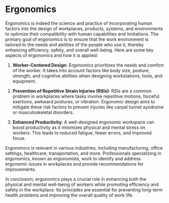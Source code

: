 # Ergonomics

Ergonomics is indeed the science and practice of incorporating human factors into the design of workplaces, products, systems, and environments to optimize their compatibility with human capabilities and limitations. The primary goal of ergonomics is to ensure that the work environment is tailored to the needs and abilities of the people who use it, thereby enhancing efficiency, safety, and overall well-being. Here are some key aspects of ergonomics and how it is applied:

1. **Worker-Centered Design**: Ergonomics prioritizes the needs and comfort of the worker. It takes into account factors like body size, posture, strength, and cognitive abilities when designing workstations, tools, and equipment.

2. **Prevention of Repetitive Strain Injuries (RSIs)**: RSIs are a common problem in workplaces where tasks involve repetitive motions, forceful exertions, awkward postures, or vibration. Ergonomic design aims to mitigate these risk factors to prevent injuries like carpal tunnel syndrome or musculoskeletal disorders.

3. **Enhanced Productivity**: A well-designed ergonomic workspace can boost productivity as it minimizes physical and mental stress on workers. This leads to reduced fatigue, fewer errors, and improved focus.


Ergonomics is relevant in various industries, including manufacturing, office settings, healthcare, transportation, and more. Professionals specializing in ergonomics, known as ergonomists, work to identify and address ergonomic issues in workplaces and provide recommendations for improvements.

In conclusion, ergonomics plays a crucial role in enhancing both the physical and mental well-being of workers while promoting efficiency and safety in the workplace. Its principles are essential for preventing long-term health problems and improving the overall quality of work life.